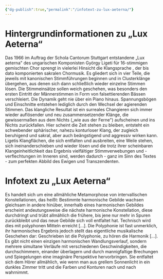 ```yaml
---
{"dg-publish":true,"permalink":"/infotext-zu-lux-aeterna/"}
---
```


# Hintergrundinformationen zu „Lux Aeterna“
Das 1966 im Auftrag der Schola Cantorum Stuttgart entstandene „Lux aeterna" des ungarischen Komponisten György Ligeti für 16-stimmigen gemischten Chor sprengt in vielerlei Hinsicht die Klangsprache , der bis dato komponierten sakralen Chormusik.
Es gliedert sich in vier Teile, die jeweils mit kanonischen Stimmführungen beginnen und in Clusterklänge übergehen, aus denen sich dann schließlich wieder einzelne Stimmen lösen. Die Stimmeinsätze sollen weich geschehen, was besonders den ersten Eintritt der Männerstimmen in Form von falsettierenden Bässen verschleiert. Die Dynamik geht nie über ein Piano hinaus. Spannungsbögen und Einschnitte entstehen lediglich durch den Wechsel der agierenden Stimmen.
Das klangliche Resultat ist ein surreales Changieren sich immer wieder auflösender und neu zusammensetzender Klänge, die gewissermaßen aus dem Nichts („wie aus der Ferne") aufscheinen und ins Nichts zurückfallen. Hier scheint die Zeit stehen zu bleiben, entsteht ein schwebender sphärischer, nahezu konturloser Klang, der zugleich beruhigend und sakral, aber auch beängstigend und aggressiv wirken kann. Ligetis Klangflächen, die sich entfalten und ausbreiten, eine Weile stehen, sich ineinanderschieben und wieder lösen und die trotz ihrer scheinbaren Klangeinheitlichkeit das Ergebnis vielfältiger Stimmverwebungen und -verflechtungen im Inneren sind, werden dadurch - ganz im Sinn des Textes - zum perfekten Abbild des Ewigen und Transzendenten.
# Infotext zu „Lux Aeterna“
Es handelt sich um eine allmähliche Metamorphose von intervallischen Konstellationen, das heißt: Bestimmte harmonische Gebilde wachsen gleichsam in andere hinüber, innerhalb eines harmonischen Gebildes erscheint andeutungsweise die nächste harmonische Konstellation, diese durchdringt und trübt allmählich die frühere, bis jene nur mehr in Spuren zurückbleibt und das neue Gebilde sich voll entfaltet hat. Technisch wird dies mit polyphonen Mitteln erreicht \[...]. Die Polyphonie ist fast unmerklich, ihr harmonisches Ergebnis jedoch stellt das eigentliche musikalische Geschehen dar: Geschrieben ist die Polyphonie, zu hören die Harmonik \[...]. Es gibt nicht einen einzigen harmonischen Wandlungsverlauf, sondern mehrere simultane Verläufe mit verschiedenen Geschwindigkeiten, die durchschimmern, einander überlagern und durch mannigfaltige Brechungen und Spiegelungen eine imaginäre Perspektive hervorbringen. Sie entfaltet sich dem Hörer allmählich, wie wenn man aus grellem Sonnenlicht in ein dunkles Zimmer tritt und die Farben und Konturen nach und nach wahrnimmt.
